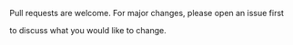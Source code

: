 Pull requests are welcome. For major changes, please open an issue first

to discuss what you would like to change.

